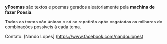 **yPoemas** são textos e poemas
gerados aleatoriamente pela 
**machina de fazer Poesia**.

Todos os textos são únicos
e só se repetirão após esgotadas
as milhares de combinações
possíveis à cada tema.

Contato: [Nando Lopes]
(https://www.facebook.com/nandoulopes)
